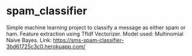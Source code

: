 # spam_classifier
Simple machine learning project to classify a message as either spam or ham. 
Feature extraction using TfIdf Vectorizer.
Model used: Multinomial Naive Bayes.
Link: https://sms-spam-classifier-3bd61725c3c0.herokuapp.com/
